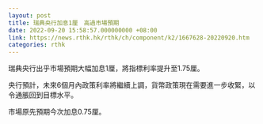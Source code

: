 ```yaml
---
layout: post
title: 瑞典央行加息1厘　高過市場預期
date: 2022-09-20 15:58:57.000000000 +08:00
link: https://news.rthk.hk/rthk/ch/component/k2/1667628-20220920.htm
categories: rthk
---
```


瑞典央行出乎市場預期大幅加息1厘，將指標利率提升至1.75厘。

央行預計，未來6個月內政策利率將繼續上調，貨幣政策現在需要進一步收緊，以令通脹回到目標水平。

市場原先預期今次加息0.75厘。
